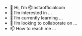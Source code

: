 - 👋 Hi, I’m @Instaofficialcom
- 👀 I’m interested in ...
- 🌱 I’m currently learning ...
- 💞️ I’m looking to collaborate on ...
- 📫 How to reach me ...

<!---
Instaofficialcom/Instaofficialcom is a ✨ special ✨ repository because its `README.md` (this file) appears on your GitHub profile.
You can click the Preview link to take a look at your changes.
--->
